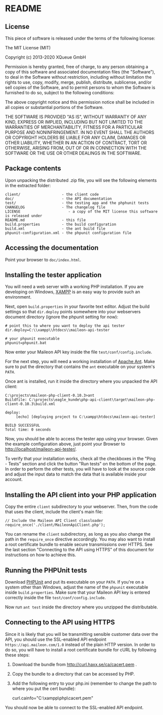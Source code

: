# README

## License

This piece of software is released under the terms of the following license:

The MIT License (MIT)

Copyright (c) 2013-2020 XQueue GmbH

Permission is hereby granted, free of charge, to any person obtaining a copy
of this software and associated documentation files (the "Software"), to deal
in the Software without restriction, including without limitation the rights
to use, copy, modify, merge, publish, distribute, sublicense, and/or sell
copies of the Software, and to permit persons to whom the Software is
furnished to do so, subject to the following conditions:

The above copyright notice and this permission notice shall be included in
all copies or substantial portions of the Software.

THE SOFTWARE IS PROVIDED "AS IS", WITHOUT WARRANTY OF ANY KIND, EXPRESS OR
IMPLIED, INCLUDING BUT NOT LIMITED TO THE WARRANTIES OF MERCHANTABILITY,
FITNESS FOR A PARTICULAR PURPOSE AND NONINFRINGEMENT. IN NO EVENT SHALL THE
AUTHORS OR COPYRIGHT HOLDERS BE LIABLE FOR ANY CLAIM, DAMAGES OR OTHER
LIABILITY, WHETHER IN AN ACTION OF CONTRACT, TORT OR OTHERWISE, ARISING FROM,
OUT OF OR IN CONNECTION WITH THE SOFTWARE OR THE USE OR OTHER DEALINGS IN
THE SOFTWARE.

## Package contents

Upon unpacking the distributed .zip file, you will see the following elements in the extracted folder:

	client/                   - the client code
	doc/                      - the API documentation
	test/                     - the testing app and the phphunit tests
	CHANGELOG                 - The changelog file
	LICENSE						 - a copy of the MIT license this software is released under
	README.md                 - this file
	build.properties          - the build configuration
	build.xml                 - the ant build file
	phpunit-configuration.xml - the phpunit configuration file

## Accessing the documentation

Point your browser to `doc/index.html`.

## Installing the tester application

You will need a web server with a working PHP installation. If you are developing on Windows, [XAMPP](https://www.apachefriends.org) is an easy way to provide such an environment.

Next, open `build.properties` in your favorite text editor. Adjust the build settings so that `dir.deploy` points somewhere into your webservers document directory (ignore the phpunit setting for now):

	# point this to where you want to deploy the api tester
	dir.deploy=C:\\xampp\\htdocs\\maileon-api-tester
	
	# your phpunit executable
	phpunit=phpunit.bat

Now enter your Maileon API key inside the file `test/conf/config.include`.

For the next step, you will need a working installation of [Apache Ant](http://ant.apache.org/). Make sure to put the directory that contains the `ant` executable on your system's `PATH`.

Once ant is installed, run it inside the directory where you unpacked the API client:

	C:\projects\maileon-php-client-0.10.3>ant
	Buildfile: C:\projects\eagle_kunde\php-api-client\target\maileon-php-client-0.10.3\build.xml
	
	deploy:
	     [echo] [deploying project to C:\xampp\htdocs\maileon-api-tester]
	
	BUILD SUCCESSFUL
	Total time: 0 seconds

Now, you should be able to access the tester app using your browser. Given the example configuration above, just point your Browser to [http://localhost/maileon-api-tester/](http://localhost/maileon-api-tester/).

To verify that your installation works, check all the checkboxes in the "Ping - Tests" section and click the button "Run tests" on the bottom of the page. In order to perform the other tests, you will have to look at the source code and adjust the input data to match the data that is available inside your account.


## Installing the API client into your PHP application

Copy the entire `client` subdirectory to your webserver. Then, from the code that uses the client, include the client's main file:

	// Include the Maileon API Client classloader 
	require_once('./client/MaileonApiClient.php');
	
You can rename the `client` subdirectory, as long as you also change the path in the `require_once` directive accordingly. You may also want to install a root certificate bundle to enable secure transmissions over HTTPS. See the last section "Connecting to the API using HTTPS" of this document for instructions on how to achieve this.

## Running the PHPUnit tests

Download [PHPUnit](http://phpunit.de/) and put its executable on your `PATH`. If you're on a system other than Windows, adjust the name of the `phpunit` executable inside `build.properties`. Make sure that your Maileon API key is entered correctly inside the file `test/conf/config.include`.

Now run `ant test` inside the directory where you unzipped the distributable.

## Connecting to the API using HTTPS

Since it is likely that you will be transmitting sensible customer data over the API, you should use the SSL-enabled API endpoint `https://api.maileon.com/1.0` instead of the plain HTTP version. In order to do so, you will have to install a root certificate bundle for cURL by following these steps:

1. Download the bundle from http://curl.haxx.se/ca/cacert.pem .
2. Copy the bundle to a directory that can be accessed by PHP.
3. Add the following entry to your php.ini (remember to change the path to where you put the cert bundle):

	curl.cainfo="C:\xampp\php\cacert.pem"

You should now be able to connect to the SSL-enabled API endpoint.
